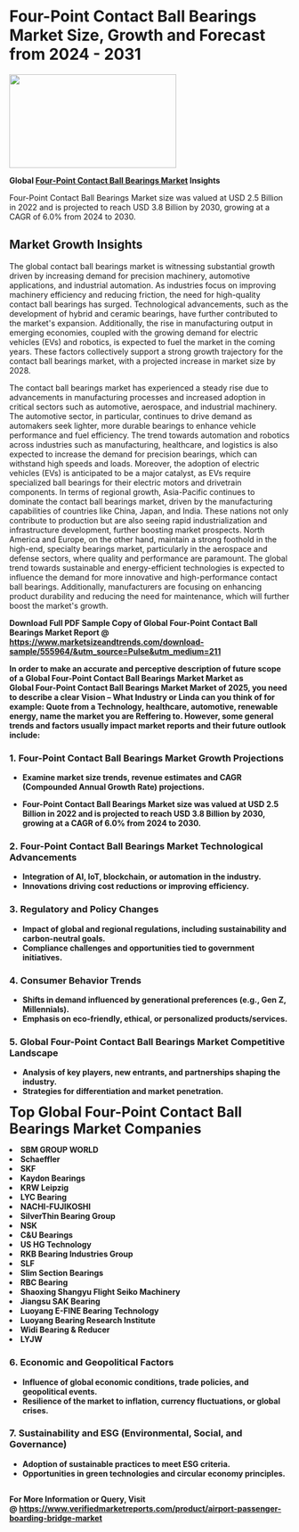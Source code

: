 <H1>Four-Point Contact Ball Bearings Market Size, Growth and Forecast from 2024 - 2031</H1><img class="aligncenter size-medium wp-image-584254" src="https://thirdeyenews.in/wp-content/uploads/2024/09/Global-Market-Research-300x168.jpeg" alt="" width="300" height="168" /><p><strong>Global&nbsp;<a href="https://www.marketsizeandtrends.com/download-sample/555964/&amp;utm_source=Pulse&amp;utm_medium=211">Four-Point Contact Ball Bearings Market</a> Insights</strong></p><p>Four-Point Contact Ball Bearings Market size was valued at USD 2.5 Billion in 2022 and is projected to reach USD 3.8 Billion by 2030, growing at a CAGR of 6.0% from 2024 to 2030.</p><p><h2>Market Growth Insights</h2> <p>The global contact ball bearings market is witnessing substantial growth driven by increasing demand for precision machinery, automotive applications, and industrial automation. As industries focus on improving machinery efficiency and reducing friction, the need for high-quality contact ball bearings has surged. Technological advancements, such as the development of hybrid and ceramic bearings, have further contributed to the market's expansion. Additionally, the rise in manufacturing output in emerging economies, coupled with the growing demand for electric vehicles (EVs) and robotics, is expected to fuel the market in the coming years. These factors collectively support a strong growth trajectory for the contact ball bearings market, with a projected increase in market size by 2028.</p> <p><strong></strong></p> <p>The contact ball bearings market has experienced a steady rise due to advancements in manufacturing processes and increased adoption in critical sectors such as automotive, aerospace, and industrial machinery. The automotive sector, in particular, continues to drive demand as automakers seek lighter, more durable bearings to enhance vehicle performance and fuel efficiency. The trend towards automation and robotics across industries such as manufacturing, healthcare, and logistics is also expected to increase the demand for precision bearings, which can withstand high speeds and loads. Moreover, the adoption of electric vehicles (EVs) is anticipated to be a major catalyst, as EVs require specialized ball bearings for their electric motors and drivetrain components. In terms of regional growth, Asia-Pacific continues to dominate the contact ball bearings market, driven by the manufacturing capabilities of countries like China, Japan, and India. These nations not only contribute to production but are also seeing rapid industrialization and infrastructure development, further boosting market prospects. North America and Europe, on the other hand, maintain a strong foothold in the high-end, specialty bearings market, particularly in the aerospace and defense sectors, where quality and performance are paramount. The global trend towards sustainable and energy-efficient technologies is expected to influence the demand for more innovative and high-performance contact ball bearings. Additionally, manufacturers are focusing on enhancing product durability and reducing the need for maintenance, which will further boost the market's growth. <p><strong></p><p><span class=""><strong>Download Full PDF Sample Copy of Global Four-Point Contact Ball Bearings Market Report</strong> @ <a href="https://www.marketsizeandtrends.com/download-sample/555964/&amp;utm_source=Pulse&amp;utm_medium=211" target="_blank">https://www.marketsizeandtrends.com/download-sample/555964/&amp;utm_source=Pulse&amp;utm_medium=211</a></span></p><p>In order to make an accurate and perceptive description of future scope of a Global&nbsp;Four-Point Contact Ball Bearings Market Market as Global&nbsp;Four-Point Contact Ball Bearings Market Market of 2025, you need to describe a clear Vision &ndash; What Industry or Linda can you think of for example: Quote from a Technology, healthcare, automotive, renewable energy, name the market you are Reffering to. However, some general trends and factors usually impact market reports and their future outlook include:</p><h3>1.&nbsp;<strong>Four-Point Contact Ball Bearings Market Growth Projections</strong></h3><ul><li>Examine market size trends, revenue estimates and CAGR (Compounded Annual Growth Rate) projections.</li><li><p>Four-Point Contact Ball Bearings Market size was valued at USD 2.5 Billion in 2022 and is projected to reach USD 3.8 Billion by 2030, growing at a CAGR of 6.0% from 2024 to 2030.</p></li></ul><h3>2.&nbsp;<strong>Four-Point Contact Ball Bearings Market Technological Advancements</strong></h3><ul><li>Integration of AI, IoT, blockchain, or automation in the industry.</li><li>Innovations driving cost reductions or improving efficiency.</li></ul><h3>3.&nbsp;<strong>Regulatory and Policy Changes</strong></h3><ul><li>Impact of global and regional regulations, including sustainability and carbon-neutral goals.</li><li>Compliance challenges and opportunities tied to government initiatives.</li></ul><h3>4.&nbsp;<strong>Consumer Behavior Trends</strong></h3><ul><li>Shifts in demand influenced by generational preferences (e.g., Gen Z, Millennials).</li><li>Emphasis on eco-friendly, ethical, or personalized products/services.</li></ul><h3>5.&nbsp;<strong>Global Four-Point Contact Ball Bearings Market Competitive Landscape</strong></h3><ul><li>Analysis of key players, new entrants, and partnerships shaping the industry.</li><li>Strategies for differentiation and market penetration.</li></ul><p data-pm-slice="1 1 []"><span style="color: inherit; font-family: inherit; font-size: 25px;">Top Global Four-Point Contact Ball Bearings Market Companies</span></p><div class="" data-test-id=""><p><li>SBM GROUP WORLD</li><li> Schaeffler</li><li> SKF</li><li> Kaydon Bearings</li><li> KRW Leipzig</li><li> LYC Bearing</li><li> NACHI-FUJIKOSHI</li><li> SilverThin Bearing Group</li><li> NSK</li><li> C&U Bearings</li><li> US HG Technology</li><li> RKB Bearing Industries Group</li><li> SLF</li><li> Slim Section Bearings</li><li> RBC Bearing</li><li> Shaoxing Shangyu Flight Seiko Machinery</li><li> Jiangsu SAK Bearing</li><li> Luoyang E-FINE Bearing Technology</li><li> Luoyang Bearing Research Institute</li><li> Widi Bearing & Reducer</li><li> LYJW</li></p></div><h3>6.&nbsp;<strong>Economic and Geopolitical Factors</strong></h3><ul><li>Influence of global economic conditions, trade policies, and geopolitical events.</li><li>Resilience of the market to inflation, currency fluctuations, or global crises.</li></ul><h3>7.&nbsp;<strong>Sustainability and ESG (Environmental, Social, and Governance)</strong></h3><ul><li>Adoption of sustainable practices to meet ESG criteria.</li><li>Opportunities in green technologies and circular economy principles.</li></ul><h2><strong style="font-size: 14px;">For More Information or Query, Visit @&nbsp;</strong><a style="background-color: #ffffff; font-size: 14px;" href="https://www.marketsizeandtrends.com/report/four-point-contact-ball-bearings-market/" target="_blank">https://www.verifiedmarketreports.com/product/airport-passenger-boarding-bridge-market</a></h2>

